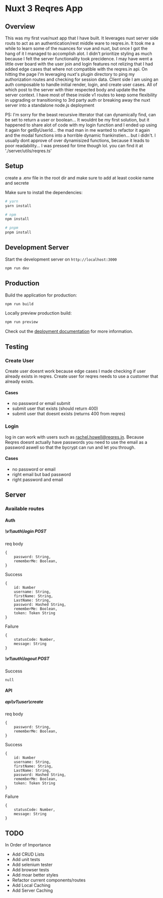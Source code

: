 # Nuxt 3 Reqres App

## Overview

This was my first vue/nuxt app that I have built. It leverages nuxt server side routs to act as an authentication/rest middle ware to reqres.in. It took me a while to learn some of the nuances for vue and nuxt, but once I got the hang of it I managed to accomplish alot. I didn't prioritize styling as much because I felt the server functionality took precidence. I may have went a little over board with the user join and login features not relizing that I had added edge cases that where not compatible with the reqres.in api. On hitting the page I'm leveraging nuxt's plugin directory to ping my authorization routes and checking for session data. Client side I am using an auth composable to handle initial render, login, and create user cases. All of which post to the server with thier respected body and update the the server context. I have most of these inside v1 routes to keep some flexibility in upgrading or transitioning to 3rd party auth or breaking away the nuxt server into a standalone node.js deployment

PS: I'm sorry for the beast recursive itterator that can dynamically find, can be set to return a user or boolean... It wouldnt be my first solution, but it happened to share alot of code with my login function and I ended up using it again for getByUserId... the mad man in me wanted to refactor it again and the modal functions into a horrible dynamic frankinstien... but i didn't. I usually dont approve of over dynamisized functions, because it leads to poor readability... I was pressed for time though lol.
you can find it at './server/utils/reqres.ts'

## Setup
create a .env file in the root dir and make sure to add at least cookie name and secrete


Make sure to install the dependencies:

```bash
# yarn
yarn install

# npm
npm install

# pnpm
pnpm install
```

## Development Server

Start the development server on `http://localhost:3000`

```bash
npm run dev
```

## Production

Build the application for production:

```bash
npm run build
```

Locally preview production build:

```bash
npm run preview
```

Check out the [deployment documentation](https://nuxt.com/docs/getting-started/deployment) for more information.

## Testing 

### Create User
Create user doesnt work because edge cases I made checking if user already exists in reqres. Create user for reqres needs to use a customer that already exists. 

#### Cases
- no password or email submit
- submit user that exists (should return 400)
- submit user that doesnt exists (returns 400 from reqres)

### Login
log in can work with users such as rachel.howell@reqres.in. Because Reqres doesnt actually have passwords you need to use the email as a password aswell so that the bycrypt can run and let you through.

#### Cases
- no password or email
- right email but bad password
- right password and email

## Server

### Available routes

#### Auth

##### \v1\auth\login POST
req body
```
{
    password: String,
    rememberMe: Boolean,
}
```

Success 
```
{
    id: Number
    username: String,
    firstName: String,
    LastName: String,
    password: Hashed String,
    rememberMe: Boolean,
    token: Token String
}
```
Failure
```
{
    statusCode: Number,
    message: String
}
```
##### \v1\auth\logout POST

Success 
```
null
```

#### API

##### api\v1\user\create

req body
```
{
    password: String,
    rememberMe: Boolean,
}
```

Success 
```
{
    id: Number
    username: String,
    firstName: String,
    LastName: String,
    password: Hashed String,
    rememberMe: Boolean,
    token: Token String
}
```
Failure
```
{
    statusCode: Number,
    message: String
}
```
## TODO

In Order of Importance

- Add CRUD Lists
- Add unit tests
- Add selenium tester
- Add browser tests
- Add moar better styles
- Refactor current components/routes
- Add Local Caching
- Add Server Caching

